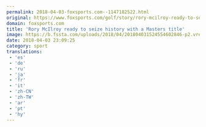 ```yaml
---
permalink: 2018-04-03-foxsports.com--1147182522.html
original: https://www.foxsports.com/golf/story/rory-mcilroy-ready-to-seize-history-with-a-masters-title-040318
domain: foxsports.com
title: 'Rory McIlroy ready to seize history with a Masters title'
image: https://b.fssta.com/uploads/2018/04/201804031524554602846-p2.vresize.1200.630.high.73.jpeg
date: 2018-04-03 23:09:25
category: sport
translations: 
 - 'es'
 - 'de'
 - 'ru'
 - 'ja'
 - 'fr'
 - 'it'
 - 'zh-CN'
 - 'zh-TW'
 - 'ar'
 - 'pt'
 - 'hy'
---
```


